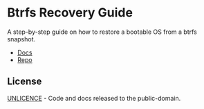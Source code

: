 Btrfs Recovery Guide
====================

A step-by-step guide on how to restore a bootable OS from a btrfs snapshot.

* [Docs](https://btrfs-recovery-guide.readthedocs.io/en/latest/)
* [Repo](https://github.com/znerol/btrfs-recovery-guide)

License
-------

[UNLICENCE](UNLICENCE) - Code and docs released to the public-domain.
